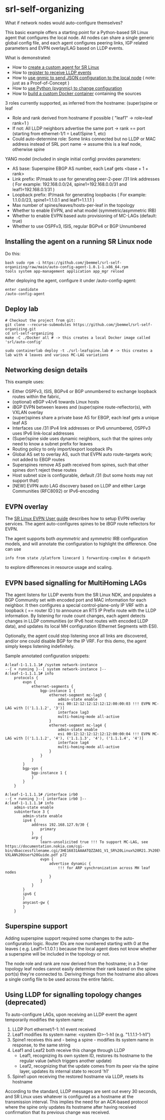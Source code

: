 # srl-self-organizing

What if network nodes would auto-configure themselves?

This basic example offers a starting point for a Python-based SR Linux agent that configures the local node.
All nodes can share a single generic global config file, and each agent configures peering links, IGP related parameters and EVPN overlay/LAG based on LLDP events.

What is demonstrated:
* How to [create a custom agent for SR Linux](https://github.com/jbemmel/srl-self-organizing/tree/main/src/auto-config-agent)
* How to [register to receive LLDP events](https://github.com/jbemmel/srl-self-organizing/blob/main/src/auto-config-agent/auto-config-agent.py#L57)
* How to [use gnmic to send JSON configuration to the local node](https://github.com/jbemmel/srl-self-organizing/blob/main/src/auto-config-agent/scripts/gnmic-configure-interface.sh) ( note: just as a Proof-of-Concept )
* How to [use Python (pygnmic) to change configuration](https://github.com/jbemmel/srl-self-organizing/blob/main/src/auto-config-agent/auto-config-agent.py#L458)
* How to [build a custom Docker container](https://github.com/jbemmel/srl-self-organizing/tree/main/Docker) containing the sources

3 roles currently supported, as inferred from the hostname: (super)spine or leaf
* Role and rank derived from hostname if possible ( "leaf1" -> role=leaf rank=1 )
* If not: All LLDP neighbors advertise the same port -> rank == port (starting from ethernet-1/1 = Leaf/Spine 1, etc)
* Could auto-determine role: Some links connected but no LLDP or MAC address instead of SRL port name -> assume this is a leaf node, otherwise spine

YANG model (included in single initial config) provides parameters:
* AS base: Superspine EBGP AS number, each Leaf gets <base + 1 + rank>
* Link prefix: IP/mask to use for generating peer-2-peer /31 link addresses 
  ( For example: 192.168.0.0/24, spine1=192.168.0.0/31 and leaf1=192.168.0.1/31 )
* Loopback prefix: IP/mask for generating loopbacks
  ( For example: 1.1.0.0/23, spine1=1.1.0.1 and leaf1=1.1.1.1 )
* Max number of spines/leaves/hosts-per-leaf in the topology
* Whether to enable EVPN, and what model (symmetric/asymmetric IRB)
* Whether to enable EVPN based auto provisioning of MC-LAGs (default: true)
* Whether to use OSPFv3, ISIS, regular BGPv4 or BGP Unnumbered

## Installing the agent on a running SR Linux node

Do this:
```
bash sudo rpm -i https://github.com/jbemmel/srl-self-organizing/raw/main/auto-config-agent-1.0.1-1.x86_64.rpm
tools system app-management application app_mgr reload
```

After deploying the agent, configure it under /auto-config-agent:
```
enter candidate
/auto-config-agent 

```

## Deploy lab
```
# Checkout the project from git:
git clone --recurse-submodules https://github.com/jbemmel/srl-self-organizing.git
cd srl-self-organizing
make -C ./Docker all # -> this creates a local Docker image called 'srl/auto-config'

sudo containerlab deploy -t ./srl-leafspine.lab # -> this creates a lab with 4 leaves and various MC-LAG variations
```

## Networking design details
This example uses:
* Either OSPFv3, ISIS, BGPv4 or BGP unnumbered to exchange loopback routes within the fabric, 
* (optional) eBGP v4/v6 towards Linux hosts
* iBGP EVPN between leaves and (super)spine route-reflector(s), with VXLAN overlay
* (super)spines share a private base AS for EBGP, each leaf gets a unique leaf AS
* Interfaces use /31 IPv4 link addresses or IPv6 unnumbered, OSPFv3 uses IPv6 link-local addresses
* (Super)spine side uses dynamic neighbors, such that the spines only need to know a subnet prefix for leaves
* Routing policy to only import/export loopback IPs
* Global AS set to overlay AS, such that EVPN auto route-targets work; not added to EBGP routes
* Superspines remove AS path received from spines, such that other spines don't reject these routes
* Host subnet size is configurable, default /31 (but some hosts may not support that)
* [NEW] EVPN auto LAG discovery based on LLDP and either Large Communities (RFC8092) or IPv6-encoding

## EVPN overlay
The [SR Linux EVPN User guide](https://documentation.nokia.com/cgi-bin/dbaccessfilename.cgi/3HE16831AAAATQZZA01_V1_SR%20Linux%20R21.3%20EVPN-VXLAN%20User%20Guide.pdf) describes how to setup EVPN overlay services. The agent auto-configures spines to be iBGP route reflectors for EVPN.

The agent supports both *asymmetric* and *symmetric* IRB configuration models, and will annotate the configuration to highlight the difference.
One can use 
```
info from state /platform linecard 1 forwarding-complex 0 datapath
```
to explore differences in resource usage and scaling.

## EVPN based signalling for MultiHoming LAGs
The agent listens for LLDP events from the SR Linux NDK, and populates a BGP Community set with encoded port and MAC information for each neighbor.
It then configures a special control-plane-only IP VRF with a loopback ( == router ID ) to announce an RT5 IP Prefix route with the LLDP information.
By listening for route count changes, each agent detects changes in LLDP communities (or IPv6 host routes with encoded LLDP data), and updates its local MH configuration (Ethernet Segments with ESI).

Optionally, the agent could stop listening once all links are discovered, and/or one could disable BGP for the IP VRF. For this demo, the agent simply keeps listening indefinitely.

Sample annotated configuration snippets:
```
A:leaf-1-1.1.1.1# /system network-instance                                                                                                                                                                         
--{ + running }--[ system network-instance ]--                                                                                                                                                                     
A:leaf-1-1.1.1.1# info                                                                                                                                                                                             
    protocols {
        evpn {
            ethernet-segments {
                bgp-instance 1 {
                    ethernet-segment mc-lag3 {
                        admin-state enable
                        esi 00:12:12:12:12:12:12:00:00:03 !!! EVPN MC-LAG with [('1.1.1.2', '3')]
                        interface lag3
                        multi-homing-mode all-active
                    }
                    ethernet-segment mc-lag4 {
                        admin-state enable
                        esi 00:12:12:12:12:12:12:00:00:04 !!! EVPN MC-LAG with [('1.1.1.2', '4'), ('1.1.1.3', '4'), ('1.1.1.4', '4')]
                        interface lag4
                        multi-homing-mode all-active
                    }
                }
            }
        }
        bgp-vpn {
            bgp-instance 1 {
            }
        }
    }
```

```
A:leaf-1-1.1.1.1# /interface irb0                                                                                                                                                                                  
--{ + running }--[ interface irb0 ]--                                                                                                                                                                              
A:leaf-1-1.1.1.1# info                                                                                                                                                                                             
    admin-state enable
    subinterface 3 {
        admin-state enable
        ipv4 {
            address 192.168.127.9/30 {
                primary
            }
            arp {
                learn-unsolicited true !!! To support MC-LAG, see https://documentation.nokia.com/cgi-bin/dbaccessfilename.cgi/3HE16831AAAATQZZA01_V1_SR%20Linux%20R21.3%20EVPN-VXLAN%20User%20Guide.pdf p72
                evpn {
                    advertise dynamic {
                        !!! for ARP synchronization across MH leaf nodes
                    }
                }
            }
        }
        ipv6 {
        }
        anycast-gw {
        }
    }
```

## Superspine support
Adding superspine support required some changes to the auto-configuration logic. Router IDs are now numbered starting with 0 at the leaves ( e.g. Leaf1=1.1.0.1 )
because the local agent does not know whether a superspine will be included in the topology or not.

The node role and rank are now derived from the hostname; in a 3-tier topology leaf nodes cannot easily determine their rank based on the spine port(s) they're connected to.
Deriving things from the hostname also allows a single config file to be used across the entire fabric.

## Using LLDP for signalling topology changes (deprecated)
To auto-configure LAGs, upon receiving an LLDP event the agent temporarily modifies the system name:
1. LLDP Port ethernet/1-1: h1 event received
2. Leaf1 modifies its system name: \<system ID\>-1-h1 (e.g. "1.1.1.1-1-h1")
3. Spine1 receives this and - being a spine - modifies its system name in response, to the same string
4. Leaf1 and Leaf2 both receive this change through LLDP
   + Leaf1, recognizing its own system ID, restores its hostname to the regular value (which triggers another update)
   + Leaf2, recognizing that the update comes from its peer via the spine layer, updates its internal state to record 'h1'
5. Spine1 upon receiving the restored hostname via LLDP, resets its hostname

According to the standard, LLDP messages are sent out every 30 seconds, and SR Linux uses whatever is configured as a hostname at the transmission interval. This implies the need for an ACK-based protocol where the spine only updates its hostname after having received confirmation that its previous change was received.
